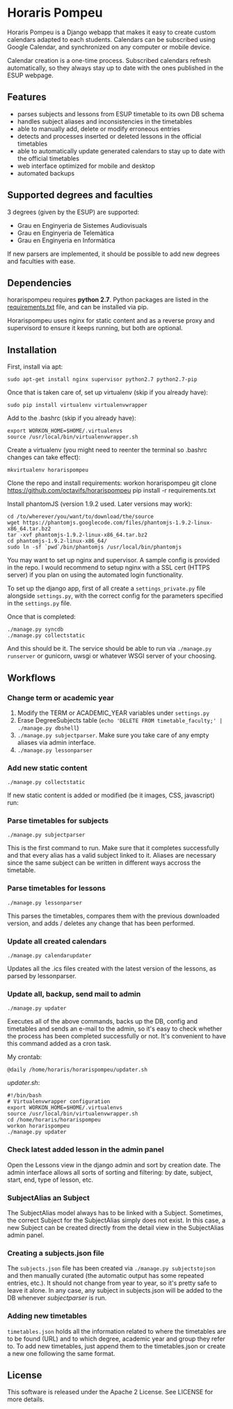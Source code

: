 # Horaris Pompeu

Horaris Pompeu is a Django webapp that makes it easy to create custom calendars adapted to each students. Calendars can be subscribed using Google Calendar, and synchronized on any computer or mobile device.

Calendar creation is a one-time process. Subscribed calendars refresh automatically, so they always stay up to date with the ones published in the ESUP webpage.


## Features
- parses subjects and lessons from ESUP timetable to its own DB schema
- handles subject aliases and inconsistencies in the timetables
- able to manually add, delete or modify erroneous entries
- detects and processes inserted or deleted lessons in the official timetables
- able to automatically update generated calendars to stay up to date with the official timetables
- web interface optimized for mobile and desktop
- automated backups

## Supported degrees and faculties
3 degrees (given by the ESUP) are supported:

- Grau en Enginyeria de Sistemes Audiovisuals
- Grau en Enginyeria de Telemàtica
- Grau en Enginyeria en Informàtica

If new parsers are implemented, it should be possible to add new degrees and faculties with ease.


## Dependencies
horarispompeu requires **python 2.7**. Python packages are listed in the [requirements.txt](requirements.txt) file, and can be installed via pip.

Horarispompeu uses nginx for static content and as a reverse proxy and supervisord to ensure it keeps running, but both are optional.


## Installation
First, install via apt:
    
    sudo apt-get install nginx supervisor python2.7 python2.7-pip

Once that is taken care of, set up virtualenv (skip if you already have):
    
    sudo pip install virtualenv virtualenvwrapper

Add to the .bashrc (skip if you already have):

    export WORKON_HOME=$HOME/.virtualenvs
    source /usr/local/bin/virtualenvwrapper.sh

Create a virtualenv (you might need to reenter the terminal so .bashrc changes can take effect):

    mkvirtualenv horarispompeu

Clone the repo and install requirements:
    workon horarispompeu
    git clone https://github.com/octavifs/horarispompeu
    pip install -r requirements.txt

Install phantomJS (version 1.9.2 used. Later versions may work):
    
    cd /to/wherever/you/want/to/download/the/source
    wget https://phantomjs.googlecode.com/files/phantomjs-1.9.2-linux-x86_64.tar.bz2
    tar -xvf phantomjs-1.9.2-linux-x86_64.tar.bz2
    cd phantomjs-1.9.2-linux-x86_64/
    sudo ln -sf `pwd`/bin/phantomjs /usr/local/bin/phantomjs

You may want to set up nginx and supervisor. A sample config is provided in the repo. I would recommend to setup nginx with a SSL cert (HTTPS server) if you plan on using the automated login functionality.

To set up the django app, first of all create a `settings_private.py` file alongside `settings.py`, with the correct config for the parameters specified in the `settings.py` file.

Once that is completed:

    ./manage.py syncdb
    ./manage.py collectstatic

And this should be it. The service should be able to run via `./manage.py runserver` or gunicorn, uwsgi or whatever WSGI server of your choosing.


## Workflows

### Change term or academic year
1. Modify the TERM or ACADEMIC_YEAR variables under `settings.py`
2. Erase DegreeSubjects table (`echo 'DELETE FROM timetable_faculty;' | ./manage.py dbshell`)
3. `./manage.py subjectparser`. Make sure you take care of any empty aliases via admin interface.
4. `./manage.py lessonparser`

### Add new static content
    ./manage.py collectstatic

If new static content is added or modified (be it images, CSS, javascript) run:


### Parse timetables for subjects
    ./manage.py subjectparser

This is the first command to run. Make sure that it completes successfully and that every alias has a valid subject linked to it. Aliases are necessary since the same subject can be written in different ways accross the timetable.


### Parse timetables for lessons
    ./manage.py lessonparser

This parses the timetables, compares them with the previous downloaded version, and adds / deletes any change that has been performed.


### Update all created calendars
    ./manage.py calendarupdater

Updates all the .ics files created with the latest version of the lessons, as parsed by lessonparser.


### Update all, backup, send mail to admin
    ./manage.py updater

Executes all of the above commands, backs up the DB, config and timetables and sends an e-mail to the admin, so it's easy to check whether the process has been completed successfully or not. It's convenient to have this command added as a cron task.

My crontab:
    
    @daily /home/horaris/horarispompeu/updater.sh

*updater.sh*:
    
    #!/bin/bash
    # Virtualenvwrapper configuration
    export WORKON_HOME=$HOME/.virtualenvs
    source /usr/local/bin/virtualenvwrapper.sh
    cd /home/horaris/horarispompeu
    workon horarispompeu
    ./manage.py updater

### Check latest added lesson in the admin panel
Open the Lessons view in the django admin and sort by creation date. The admin interface allows all sorts of sorting and filtering: by date, subject, start, end, type of lesson, etc.

### SubjectAlias an Subject
The SubjectAlias model always has to be linked with a Subject. Sometimes, the correct Subject for the SubjectAlias simply does not exist. In this case, a new Subject can be created directly from the detail view in the SubjectAlias admin panel.

### Creating a subjects.json file
The `subjects.json` file has been created via `./manage.py subjectstojson` and then manually curated (the automatic output has some repeated entries, etc.). It should not change from year to year, so it's pretty safe to leave it alone. In any case, any subject in subjects.json will be added to the DB whenever *subjectparser* is run.

### Adding new timetables
`timetables.json` holds all the information related to where the timetables are to be found (URL) and to which degree, academic year and group they refer to. To add new timetables, just append them to the timetables.json or create a new one following the same format.


## License
This software is released under the Apache 2 License. See LICENSE for more details.
